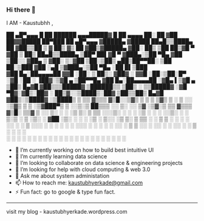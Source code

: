 ### Hi there 👋
I AM - Kaustubhh ,  

   
 ██ ▄█▀▄▄▄       █    ██   ██████ ▄▄▄█████▓ █    ██  ▄▄▄▄    ██░ ██    ▓██   ██▓▓█████  ██▀███   ██ ▄█▀▄▄▄      ▓█████▄ ▓█████ 
 ██▄█▒▒████▄     ██  ▓██▒▒██    ▒ ▓  ██▒ ▓▒ ██  ▓██▒▓█████▄ ▓██░ ██▒    ▒██  ██▒▓█   ▀ ▓██ ▒ ██▒ ██▄█▒▒████▄    ▒██▀ ██▌▓█   ▀ 
▓███▄░▒██  ▀█▄  ▓██  ▒██░░ ▓██▄   ▒ ▓██░ ▒░▓██  ▒██░▒██▒ ▄██▒██▀▀██░     ▒██ ██░▒███   ▓██ ░▄█ ▒▓███▄░▒██  ▀█▄  ░██   █▌▒███   
▓██ █▄░██▄▄▄▄██ ▓▓█  ░██░  ▒   ██▒░ ▓██▓ ░ ▓▓█  ░██░▒██░█▀  ░▓█ ░██      ░ ▐██▓░▒▓█  ▄ ▒██▀▀█▄  ▓██ █▄░██▄▄▄▄██ ░▓█▄   ▌▒▓█  ▄ 
▒██▒ █▄▓█   ▓██▒▒▒█████▓ ▒██████▒▒  ▒██▒ ░ ▒▒█████▓ ░▓█  ▀█▓░▓█▒░██▓     ░ ██▒▓░░▒████▒░██▓ ▒██▒▒██▒ █▄▓█   ▓██▒░▒████▓ ░▒████▒
▒ ▒▒ ▓▒▒▒   ▓▒█░░▒▓▒ ▒ ▒ ▒ ▒▓▒ ▒ ░  ▒ ░░   ░▒▓▒ ▒ ▒ ░▒▓███▀▒ ▒ ░░▒░▒      ██▒▒▒ ░░ ▒░ ░░ ▒▓ ░▒▓░▒ ▒▒ ▓▒▒▒   ▓▒█░ ▒▒▓  ▒ ░░ ▒░ ░
░ ░▒ ▒░ ▒   ▒▒ ░░░▒░ ░ ░ ░ ░▒  ░ ░    ░    ░░▒░ ░ ░ ▒░▒   ░  ▒ ░▒░ ░    ▓██ ░▒░  ░ ░  ░  ░▒ ░ ▒░░ ░▒ ▒░ ▒   ▒▒ ░ ░ ▒  ▒  ░ ░  ░
░ ░░ ░  ░   ▒    ░░░ ░ ░ ░  ░  ░    ░       ░░░ ░ ░  ░    ░  ░  ░░ ░    ▒ ▒ ░░     ░     ░░   ░ ░ ░░ ░  ░   ▒    ░ ░  ░    ░   
░  ░        ░  ░   ░           ░              ░      ░       ░  ░  ░    ░ ░        ░  ░   ░     ░  ░        ░  ░   ░       ░  ░

- 🔭 I’m currently working on how to build best intuitive UI
- 🌱 I’m currently learning data science
- 👯 I’m looking to collaborate on data science & engineering projects 
- 🤔 I’m looking for help with cloud computing & web 3.0
- 💬 Ask me about system administation
- 📫 How to reach me: kaustubhyerkade@gmail.com
- ⚡ Fun fact: go to google & type fun fact.

-----------------------------------------------------------------------
visit my blog  - kaustubhyerkade.wordpress.com

